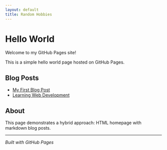 ```yaml
---
layout: default
title: Random Hobbies
---
```


# Hello World

Welcome to my GitHub Pages site!

This is a simple hello world page hosted on GitHub Pages.

## Blog Posts

- [My First Blog Post](blog/my-first-post)
- [Learning Web Development](blog/learning-web-development)

## About

This page demonstrates a hybrid approach: HTML homepage with markdown blog posts.

---

*Built with GitHub Pages*